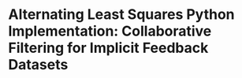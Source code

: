 # Alternating Least Squares Python Implementation: Collaborative Filtering for Implicit Feedback Datasets
